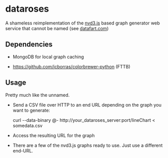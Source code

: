 dataroses
=========

A shameless reimplementation of the [nvd3.js](http://nvd3.org) based
graph generator web service that cannot be named (see
[datafart.com](http://datafart.com))


## Dependencies

- MongoDB for local graph caching

- https://github.com/jcborras/colorbrewer-python (FTTB)

## Usage

Pretty much like the unnamed.

- Send a CSV file over HTTP to an end URL depending on the graph you
  want to generate:

    curl --data-binary @- http://your_dataroses_server:port/lineChart < somedata.csv

- Access the resulting URL for the graph

- There are a few of the nvd3.js graphs ready to use. Just use a different end-URL.

